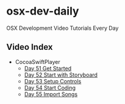 # osx-dev-daily

OSX Development Video Tutorials Every Day

## Video Index

- CocoaSwiftPlayer
  - [Day 51 Get Started](https://github.com/harryworld/CocoaSwiftPlayer/archive/01_get_started.zip)
  - [Day 52 Start with Storyboard](https://github.com/harryworld/CocoaSwiftPlayer/archive/02_start_with_storyboard.zip)
  - [Day 53 Setup Controls](https://github.com/harryworld/CocoaSwiftPlayer/archive/03_setup_controls.zip)
  - [Day 54 Start Coding](https://github.com/harryworld/CocoaSwiftPlayer/archive/04_start_coding.zip)
  - [Day 55 Import Songs](https://github.com/harryworld/CocoaSwiftPlayer/archive/05_import_songs.zip)
